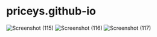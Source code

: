 # priceys.github-io
![Screenshot (115)](https://user-images.githubusercontent.com/115522283/216505365-6a74f27f-3e0d-43f5-a751-d05a192fcff4.png)
![Screenshot (116)](https://user-images.githubusercontent.com/115522283/216505372-68b49ad8-a5bd-4788-881a-ee3b7a6d5d8a.png)
![Screenshot (117)](https://user-images.githubusercontent.com/115522283/216505379-11842751-516d-4de7-b378-9ba9d926f16e.png)
